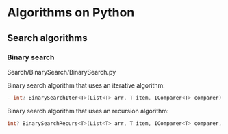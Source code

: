 # Algorithms on Python
## Search algorithms
### Binary search
Search/BinarySearch/BinarySearch.py

Binary search algorithm that uses an iterative algorithm:
```csharp
- int? BinarySearchIter<T>(List<T> arr, T item, IComparer<T> comparer)
```

Binary search algorithm that uses an recursion algorithm:
```csharp
int? BinarySearchRecurs<T>(List<T> arr, T item, IComparer<T> comparer, int low = -1, int high = -1)
```